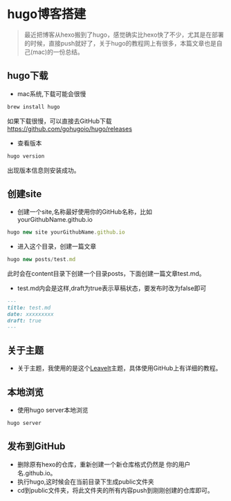 # hugo博客搭建


> 最近把博客从hexo搬到了hugo，感觉确实比hexo快了不少，尤其是在部署的时候，直接push就好了，关于hugo的教程网上有很多，本篇文章也是自己(mac)的一份总结。


## hugo下载
* mac系统,下载可能会很慢
```js
brew install hugo
```
如果下载很慢，可以直接去GitHub下载
<https://github.com/gohugoio/hugo/releases>

* 查看版本
```php
hugo version
```
出现版本信息则安装成功。

## 创建site
* 创建一个site,名称最好使用你的GitHub名称，比如yourGithubName.github.io
```js
hugo new site yourGithubName.github.io
```
* 进入这个目录，创建一篇文章
```js
hugo new posts/test.md
```
此时会在content目录下创建一个目录posts，下面创建一篇文章test.md。
* test.md内会是这样,draft为true表示草稿状态，要发布时改为false即可
```md
---
title: test.md
date: xxxxxxxxx
draft: true
---
```

## 关于主题
* 关于主题，我使用的是这个[LeaveIt](https://github.com/liuzc/leaveit)主题，具体使用GitHub上有详细的教程。

## 本地浏览
* 使用hugo server本地浏览
```js
hugo server
```

## 发布到GitHub
* 删除原有hexo的仓库，重新创建一个新仓库格式仍然是 你的用户名.github.io。
* 执行hugo,这时候会在当前目录下生成public文件夹
* cd到public文件夹，将此文件夹的所有内容push到刚刚创建的仓库即可。








